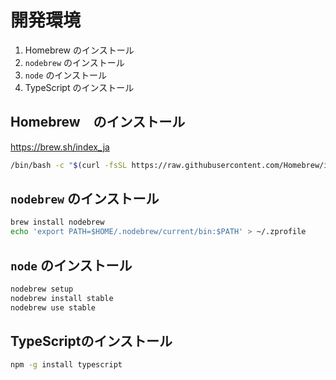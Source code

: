 # 開発環境

1. Homebrew のインストール
2. `nodebrew` のインストール
3. `node` のインストール
4. TypeScript のインストール

## Homebrew　のインストール

https://brew.sh/index_ja

```bash
/bin/bash -c "$(curl -fsSL https://raw.githubusercontent.com/Homebrew/install/master/install.sh)"
```

## `nodebrew` のインストール

```bash
brew install nodebrew
echo 'export PATH=$HOME/.nodebrew/current/bin:$PATH' > ~/.zprofile
```

## `node` のインストール

```bash
nodebrew setup
nodebrew install stable
nodebrew use stable
```

## TypeScriptのインストール

```bash
npm -g install typescript
```
